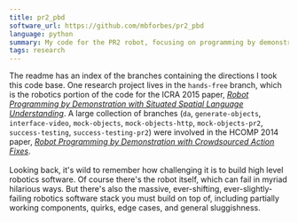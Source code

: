 ```yaml
---
title: pr2_pbd
software_url: https://github.com/mbforbes/pr2_pbd
language: python
summary: My code for the PR2 robot, focusing on programming by demonstration (PbD) systems, spanning several projects.
tags: research
---
```


The readme has an index of the branches containing the directions I took this code base. One research project lives in the `hands-free` branch, which is the robotics portion of the code for the ICRA 2015 paper, _[Robot Programming by Demonstration with Situated Spatial Language Understanding](/data/research/forbes2015robot.pdf)_. A large collection of branches (`da`, `generate-objects`, `interface-video`, `mock-objects`, `mock-objects-http`, `mock-objects-pr2`, `success-testing`, `success-testing-pr2`) were involved in the HCOMP 2014 paper, _[Robot Programming by Demonstration with Crowdsourced Action Fixes](/data/research/forbes2014robot.pdf)_.
<br/><br/>
Looking back, it's wild to remember how challenging it is to build high level robotics software. Of course there's the robot itself, which can fail in myriad hilarious ways. But there's also the massive, ever-shifting, ever-slightly-failing robotics software stack you must build on top of, including partially working components, quirks, edge cases, and general sluggishness.
